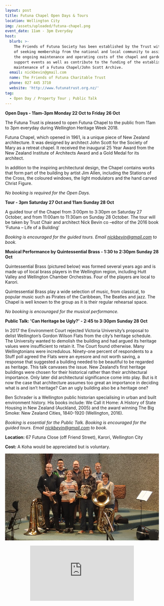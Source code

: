 ```yaml
---
layout: post
title: Futuna Chapel Open Days & Tours
location: Wellington City
img: /assets/uploaded/futuna-chapel.png
event_date: 11am - 3pm Everyday
host:
  blurb: >-
    The Friends of Futuna Society has been established by the Trust with the aim
    of seeking membership from the national and local community to assist with
    the ongoing maintenance and operating costs of the chapel and gardens,
    support events as well as contribute to the funding of the establishment and
    maintenance of a Futuna Chapel/John Scott Archive.
  email: nickbevin@gmail.com
  name: The Friends of Futuna Charitable Trust
  phone: 027 445 3710
  website: 'http://www.futunatrust.org.nz/'
tag:
  - Open Day / Property Tour ; Public Talk
---
```

**Open Days - 11am-3pm Monday 22 Oct to Friday 26 Oct**

The Futuna Trust is pleased to open Futuna Chapel to the public from 11am to 3pm everyday during Wellington Heritage Week 2018.

Futuna Chapel, which opened in 1961, is a unique piece of New Zealand architecture. It was designed by architect John Scott for the Society of Mary as a retreat chapel. It received the inaugural 25 Year Award from the New Zealand Institute of Architects Award and a Gold Medal for its architect.

In addition to the inspiring architectural design, the Chapel contains works that form part of the building by artist Jim Allen, including the Stations of the Cross, the coloured windows, the light modulators and the hand carved Christ Figure.

_No booking is required for the Open Days._

**Tour - 3pm Saturday 27 Oct and 11am Sunday 28 Oct**

A guided tour of the Chapel from 3:00pm to 3:30pm on Saturday 27 October, and from 11:00am to 11:30am on Sunday 28 October. The tour will be taken by Trust Chair and architect Nick Bevin co –editor of the 2016 book ‘Futuna – Life of a Building’

_Booking is encouraged for the guided tours. Email nickbevin@gmail.com to book._

**Musical Performance by Quintessential Brass - 1:30 to 2:30pm Sunday 28 Oct**

Quintessential Brass (pictured below) was formed several years ago and is made up of local brass players in the Wellington region, including Hutt Valley and Wellington Chamber Orchestras. Four of the players are local to Karori. 

Quintessential Brass play a wide selection of music, from classical, to popular music such as Pirates of the Caribbean, The Beatles and jazz. The Chapel is well known to the group as it is their regular rehearsal space.

_No booking is encouraged for the musical performance._

**Public Talk: 'Can Heritage be Ugly?' - 2:45 to 3:30pm Sunday 28 Oct**

In 2017 the Environment Court rejected Victoria University’s proposal to delist Wellington’s Gordon Wilson Flats from the city’s heritage schedule. The University wanted to demolish the building and had argued its heritage values were insufficient to retain it. The Court found otherwise. Many Wellingtonians were incredulous. Ninety-one percent of respondents to a Stuff poll agreed the Flats were an eyesore and not worth saving, a response that suggested a building needed to be beautiful to be regarded as heritage. This talk canvases the issue. New Zealand’s first heritage buildings were chosen for their historical rather than their architectural importance. Only later did architectural significance come into play. But is it now the case that architecture assumes too great an importance in deciding what is and isn’t heritage? Can an ugly building also be a heritage one?

Ben Schrader is a Wellington public historian specialising in urban and built environment history. His books include: We Call it Home: A History of State Housing in New Zealand (Auckland, 2005) and the award winning The Big Smoke: New Zealand Cities, 1840-1920 (Wellington, 2016).

_Booking is essential for the Public Talk. Booking is encouraged for the guided tours. Email nickbevin@gmail.com to book._

**Location:** 67 Futuna Close (off Friend Street), Karori, Wellington City

**Cost:** A Koha would be appreciated but is voluntary.

![null](/assets/uploaded/futuna1.jpg)

<center><iframe src="https://www.facebook.com/plugins/page.php?href=https%3A%2F%2Fwww.facebook.com%2FFutunaChapel%2F&tabs=header&width=340&height=180&small_header=false&adapt_container_width=true&hide_cover=false&show_facepile=true&appId" width="340" height="180" style="border:none;overflow:hidden" scrolling="no" frameborder="0" allowTransparency="true" allow="encrypted-media"></iframe></center>
